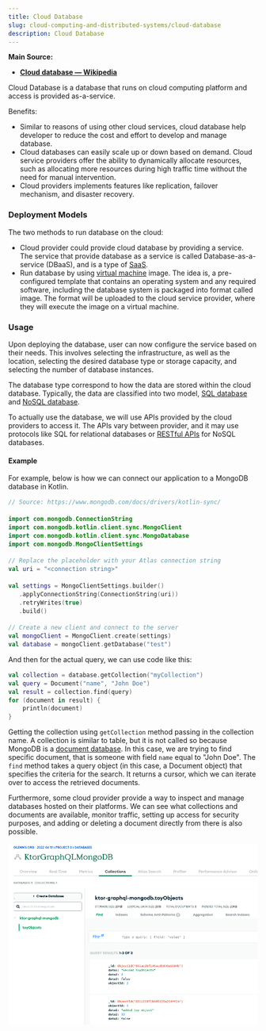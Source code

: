 ```yaml
---
title: Cloud Database
slug: cloud-computing-and-distributed-systems/cloud-database
description: Cloud Database
---
```


**Main Source:**

- **[Cloud database — Wikipedia](https://en.wikipedia.org/wiki/Cloud_database)**

Cloud Database is a database that runs on cloud computing platform and access is provided as-a-service.

Benefits:

- Similar to reasons of using other cloud services, cloud database help developer to reduce the cost and effort to develop and manage database.
- Cloud databases can easily scale up or down based on demand. Cloud service providers offer the ability to dynamically allocate resources, such as allocating more resources during high traffic time without the need for manual intervention.
- Cloud providers implements features like replication, failover mechanism, and disaster recovery.

### Deployment Models

The two methods to run database on the cloud:

- Cloud provider could provide cloud database by providing a service. The service that provide database as a service is called Database-as-a-service (DBaaS), and is a type of [SaaS](/cloud-computing-and-distributed-systems/cloud-models#common-models).
- Run database by using [virtual machine](/cloud-computing-and-distributed-systems/virtualization) image. The idea is, a pre-configured template that contains an operating system and any required software, including the database system is packaged into format called image. The format will be uploaded to the cloud service provider, where they will execute the image on a virtual machine.

### Usage

Upon deploying the database, user can now configure the service based on their needs. This involves selecting the infrastructure, as well as the location, selecting the desired database type or storage capacity, and selecting the number of database instances.

The database type correspond to how the data are stored within the cloud database. Typically, the data are classified into two model, [SQL database](/database-system/query-language#sql) and [NoSQL database](/database-system/nosql).

To actually use the database, we will use APIs provided by the cloud providers to access it. The APIs vary between provider, and it may use protocols like SQL for relational databases or [RESTful APIs](/backend-system/rest-api) for NoSQL databases.

#### Example

For example, below is how we can connect our application to a MongoDB database in Kotlin.

```kotlin
// Source: https://www.mongodb.com/docs/drivers/kotlin-sync/

import com.mongodb.ConnectionString
import com.mongodb.kotlin.client.sync.MongoClient
import com.mongodb.kotlin.client.sync.MongoDatabase
import com.mongodb.MongoClientSettings

// Replace the placeholder with your Atlas connection string
val uri = "<connection string>"

val settings = MongoClientSettings.builder()
   .applyConnectionString(ConnectionString(uri))
   .retryWrites(true)
   .build()

// Create a new client and connect to the server
val mongoClient = MongoClient.create(settings)
val database = mongoClient.getDatabase("test")
```

And then for the actual query, we can use code like this:

```kotlin
val collection = database.getCollection("myCollection")
val query = Document("name", "John Doe")
val result = collection.find(query)
for (document in result) {
    println(document)
}
```

Getting the collection using `getCollection` method passing in the collection name. A collection is similar to table, but it is not called so because MongoDB is a [document database](/database-system/nosql#document). In this case, we are trying to find specific document, that is someone with field `name` equal to "John Doe". The `find` method takes a query object (in this case, a Document object) that specifies the criteria for the search. It returns a cursor, which we can iterate over to access the retrieved documents.

Furthermore, some cloud provider provide a way to inspect and manage databases hosted on their platforms. We can see what collections and documents are available, monitor traffic, setting up access for security purposes, and adding or deleting a document directly from there is also possible.

![Browsing collections in MongoDB](./monitoring.png)
